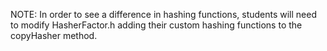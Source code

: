 NOTE: In order to see a difference in hashing functions, students will need to modify HasherFactor.h adding their custom hashing functions to the copyHasher method.